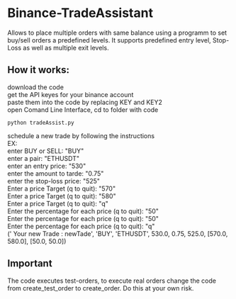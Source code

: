 # Binance-TradeAssistant
Allows to place multiple orders with same balance using a programm to set buy/sell orders a predefined levels.
It supports predefined entry level, Stop-Loss as well as multiple exit levels.

## How it works:
download the code </br>
get the API keyes for your binance account </br>
paste them into the code by replacing KEY and KEY2 </br>
open Comand Line Interface, cd to folder with code </br>
```
python tradeAssist.py 
```
schedule a new trade by following the instructions</br>
EX: </br>
enter BUY or SELL: "BUY"</br>
enter a pair: "ETHUSDT"</br>
enter an entry price: "530"</br>
enter the amount to tarde: "0.75"</br>
enter the stop-loss price: "525"</br>
Enter a price Target (q to quit): "570"</br>
Enter a price Target (q to quit): "580"</br>
Enter a price Target (q to quit): "q"</br>
Enter the percentage for each price (q to quit): "50"</br>
Enter the percentage for each price (q to quit): "50"</br>
Enter the percentage for each price (q to quit): "q"</br>
(' Your new Trade : newTade', 'BUY', 'ETHUSDT', 530.0, 0.75, 525.0, [570.0, 580.0], [50.0, 50.0])


## Important
The code executes test-orders, to execute real orders change the code from create_test_order to create_order. Do this at your own risk.


